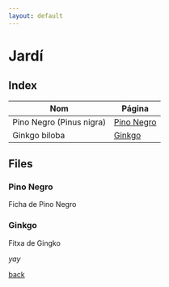 ```yaml
---
layout: default
---
```


# Jardí 

## Index

| Nom                      | Página |
| ------------------------ | ------ |
| Pino Negro (Pinus nigra) | [Pino Negro](pino-negro)   |
|        Ginkgo biloba                   |   [Ginkgo](#Ginkgo)    |
 
<p>

## Files
### Pino Negro
Ficha de Pino Negro

<p>

### Ginkgo
Fitxa de Gingko
<p>

_yay_

[back](./)